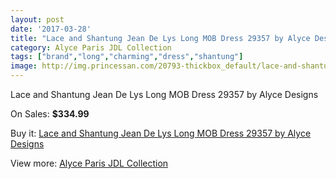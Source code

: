 ```yaml
---
layout: post
date: '2017-03-28'
title: "Lace and Shantung Jean De Lys Long MOB Dress 29357 by Alyce Designs"
category: Alyce Paris JDL Collection
tags: ["brand","long","charming","dress","shantung"]
image: http://img.princessan.com/20793-thickbox_default/lace-and-shantung-jean-de-lys-long-mob-dress-29357-by-alyce-designs.jpg
---
```

Lace and Shantung Jean De Lys Long MOB Dress 29357 by Alyce Designs

On Sales: **$334.99**
<a href="https://www.princessan.com/en/alyce-paris-jdl-collection/9404-lace-and-shantung-jean-de-lys-long-mob-dress-29357-by-alyce-designs.html"><amp-img layout="responsive" width="600" height="600" src="//img.princessan.com/20793-thickbox_default/lace-and-shantung-jean-de-lys-long-mob-dress-29357-by-alyce-designs.jpg" alt="Lace and Shantung Jean De Lys Long MOB Dress 29357 by Alyce Designs 0" /></a>

Buy it: [Lace and Shantung Jean De Lys Long MOB Dress 29357 by Alyce Designs](https://www.princessan.com/en/alyce-paris-jdl-collection/9404-lace-and-shantung-jean-de-lys-long-mob-dress-29357-by-alyce-designs.html "Lace and Shantung Jean De Lys Long MOB Dress 29357 by Alyce Designs")

View more: [Alyce Paris JDL Collection](https://www.princessan.com/en/7-alyce-paris-jdl-collection "Alyce Paris JDL Collection")